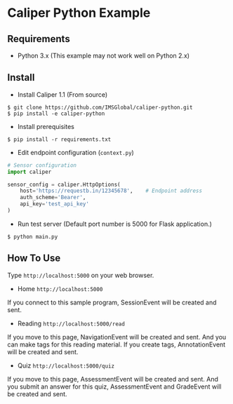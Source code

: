 # Caliper Python Example

## Requirements

* Python 3.x (This example may not work well on Python 2.x)

## Install

* Install Caliper 1.1 (From source)

```
$ git clone https://github.com/IMSGlobal/caliper-python.git
$ pip install -e caliper-python
```

* Install prerequisites

```
$ pip install -r requirements.txt
```

* Edit endpoint configuration (`context.py`)

```python
# Sensor configuration
import caliper

sensor_config = caliper.HttpOptions(
    host='https://requestb.in/12345678',    # Endpoint address
    auth_scheme='Bearer',
    api_key='test_api_key'
)
```

* Run test server (Default port number is 5000 for Flask application.)

```
$ python main.py
```

## How To Use

Type `http://localhost:5000` on your web browser.

* Home `http://localhost:5000`

If you connect to this sample program, SessionEvent will be created and sent.

* Reading `http://localhost:5000/read`

If you move to this page, NavigationEvent will be created and sent. And you can make tags for this reading material. If you create tags, AnnotationEvent will be created and sent. 

* Quiz `http://localhost:5000/quiz`

If you move to this page, AssessmentEvent will be created and sent. And you submit an answer for this quiz, AssessmentEvent and GradeEvent will be created and sent.

